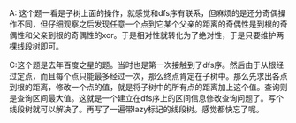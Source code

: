 A:
这个题一看是子树上面的操作，就感觉和dfs序有联系，但麻烦的是还分奇偶操作不同，但仔细观察之后发现任意一个点到它某个父亲的距离的奇偶性是到根的奇偶性和父亲到根的奇偶性的xor。于是相对性就转化为了绝对性，于是只要维护两棵线段树即可。

C:这个题是去年百度之星的题。当时也是第一次接触到了dfs序。然后由于从根经过定点，而且每个点只能最多经过一次，那么终点肯定在子树中。那么先求出各点到根的距离，修改一个点的值，就是将子树中的所有点的距离加上这个值。查询则是查询区间最大值。这就是一个建立在dfs序上的区间信息修改查询问题了。写个线段树就可以解决了。再写了一遍带lazy标记的线段树。感觉都快忘了呢。

